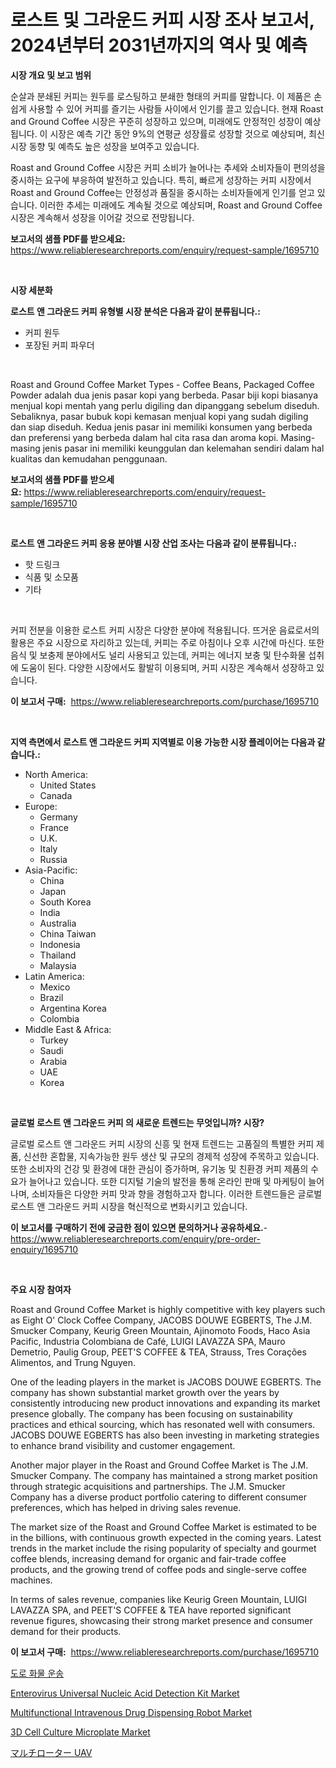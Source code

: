 <p><h1>로스트 및 그라운드 커피 시장 조사 보고서, 2024년부터 2031년까지의 역사 및 예측</h1></p><p><strong>시장 개요 및 보고 범위</strong></p>
<p><p>순살과 분쇄된 커피는 원두를 로스팅하고 분쇄한 형태의 커피를 말합니다. 이 제품은 손쉽게 사용할 수 있어 커피를 즐기는 사람들 사이에서 인기를 끌고 있습니다. 현재 Roast and Ground Coffee 시장은 꾸준히 성장하고 있으며, 미래에도 안정적인 성장이 예상됩니다. 이 시장은 예측 기간 동안 9%의 연평균 성장률로 성장할 것으로 예상되며, 최신 시장 동향 및 예측도 높은 성장을 보여주고 있습니다.</p><p>Roast and Ground Coffee 시장은 커피 소비가 늘어나는 추세와 소비자들이 편의성을 중시하는 요구에 부응하여 발전하고 있습니다. 특히, 빠르게 성장하는 커피 시장에서 Roast and Ground Coffee는 안정성과 품질을 중시하는 소비자들에게 인기를 얻고 있습니다. 이러한 추세는 미래에도 계속될 것으로 예상되며, Roast and Ground Coffee 시장은 계속해서 성장을 이어갈 것으로 전망됩니다.</p></p>
<p><strong>보고서의 샘플 PDF를 받으세요:</strong> <a href="https://www.reliableresearchreports.com/enquiry/request-sample/1695710">https://www.reliableresearchreports.com/enquiry/request-sample/1695710</a></p>
<p>&nbsp;</p>
<p><strong>시장 세분화</strong></p>
<p><strong>로스트 앤 그라운드 커피 유형별 시장 분석은 다음과 같이 분류됩니다.:</strong></p>
<p><ul><li>커피 원두</li><li>포장된 커피 파우더</li></ul></p>
<p>&nbsp;</p>
<p><p>Roast and Ground Coffee Market Types - Coffee Beans, Packaged Coffee Powder adalah dua jenis pasar kopi yang berbeda. Pasar biji kopi biasanya menjual kopi mentah yang perlu digiling dan dipanggang sebelum diseduh. Sebaliknya, pasar bubuk kopi kemasan menjual kopi yang sudah digiling dan siap diseduh. Kedua jenis pasar ini memiliki konsumen yang berbeda dan preferensi yang berbeda dalam hal cita rasa dan aroma kopi. Masing-masing jenis pasar ini memiliki keunggulan dan kelemahan sendiri dalam hal kualitas dan kemudahan penggunaan.</p></p>
<p><strong>보고서의 샘플 PDF를 받으세요:</strong>&nbsp;<a href="https://www.reliableresearchreports.com/enquiry/request-sample/1695710">https://www.reliableresearchreports.com/enquiry/request-sample/1695710</a></p>
<p>&nbsp;</p>
<p><strong> 로스트 앤 그라운드 커피 응용 분야별 시장 산업 조사는 다음과 같이 분류됩니다.:</strong></p>
<p><ul><li>핫 드링크</li><li>식품 및 소모품</li><li>기타</li></ul></p>
<p>&nbsp;</p>
<p><p>커피 전분을 이용한 로스트 커피 시장은 다양한 분야에 적용됩니다. 뜨거운 음료로서의 활용은 주요 시장으로 자리하고 있는데, 커피는 주로 아침이나 오후 시간에 마신다. 또한 음식 및 보충제 분야에서도 널리 사용되고 있는데, 커피는 에너지 보충 및 탄수화물 섭취에 도움이 된다. 다양한 시장에서도 활발히 이용되며, 커피 시장은 계속해서 성장하고 있습니다.</p></p>
<p><strong>이 보고서 구매:</strong>&nbsp; <a href="https://www.reliableresearchreports.com/purchase/1695710">https://www.reliableresearchreports.com/purchase/1695710</a></p>
<p>&nbsp;</p>
<p><strong>지역 측면에서 로스트 앤 그라운드 커피 지역별로 이용 가능한 시장 플레이어는 다음과 같습니다.:</strong></p>
<p><ul>
    <li>
        North America:
        <ul>
            <li>United States</li>
            <li>Canada</li>
        </ul>
    </li>
    <li>
        Europe:
        <ul>
            <li>Germany</li>
            <li>France</li>
            <li>U.K.</li>
            <li>Italy</li>
            <li>Russia</li>
        </ul>
    </li>
    <li>
        Asia-Pacific:
        <ul>
            <li>China</li>
            <li>Japan</li>
            <li>South Korea</li>
            <li>India</li>
            <li>Australia</li>
            <li>China Taiwan</li>
            <li>Indonesia</li>
            <li>Thailand</li>
            <li>Malaysia</li>
        </ul>
    </li>
    <li>
        Latin America:
        <ul>
            <li>Mexico</li>
            <li>Brazil</li>
            <li>Argentina Korea</li>
            <li>Colombia</li>
        </ul>
    </li>
    <li>
        Middle East & Africa:
        <ul>
            <li>Turkey</li>
            <li>Saudi</li>
            <li>Arabia</li>
            <li>UAE</li>
            <li>Korea</li>
        </ul>
    </li>
    </ul></p>
<p>&nbsp;</p>
<p><strong>글로벌 로스트 앤 그라운드 커피 의 새로운 트렌드는 무엇입니까? 시장?</strong></p>
<p><p>글로벌 로스트 앤 그라운드 커피 시장의 신흥 및 현재 트렌드는 고품질의 특별한 커피 제품, 신선한 혼합물, 지속가능한 원두 생산 및 규모의 경제적 성장에 주목하고 있습니다. 또한 소비자의 건강 및 환경에 대한 관심이 증가하며, 유기농 및 친환경 커피 제품의 수요가 늘어나고 있습니다. 또한 디지털 기술의 발전을 통해 온라인 판매 및 마케팅이 늘어나며, 소비자들은 다양한 커피 맛과 향을 경험하고자 합니다. 이러한 트렌드들은 글로벌 로스트 앤 그라운드 커피 시장을 혁신적으로 변화시키고 있습니다.</p></p>
<p><strong>이 보고서를 구매하기 전에 궁금한 점이 있으면 문의하거나 공유하세요.</strong>- <a href="https://www.reliableresearchreports.com/enquiry/pre-order-enquiry/1695710">https://www.reliableresearchreports.com/enquiry/pre-order-enquiry/1695710</a></p>
<p>&nbsp;</p>
<p><strong>주요 시장 참여자</strong></p>
<p><p>Roast and Ground Coffee Market is highly competitive with key players such as Eight O' Clock Coffee Company, JACOBS DOUWE EGBERTS, The J.M. Smucker Company, Keurig Green Mountain, Ajinomoto Foods, Haco Asia Pacific, Industria Colombiana de Café, LUIGI LAVAZZA SPA, Mauro Demetrio, Paulig Group, PEET'S COFFEE & TEA, Strauss, Tres Corações Alimentos, and Trung Nguyen. </p><p>One of the leading players in the market is JACOBS DOUWE EGBERTS. The company has shown substantial market growth over the years by consistently introducing new product innovations and expanding its market presence globally. The company has been focusing on sustainability practices and ethical sourcing, which has resonated well with consumers. JACOBS DOUWE EGBERTS has also been investing in marketing strategies to enhance brand visibility and customer engagement.</p><p>Another major player in the Roast and Ground Coffee Market is The J.M. Smucker Company. The company has maintained a strong market position through strategic acquisitions and partnerships. The J.M. Smucker Company has a diverse product portfolio catering to different consumer preferences, which has helped in driving sales revenue.</p><p>The market size of the Roast and Ground Coffee Market is estimated to be in the billions, with continuous growth expected in the coming years. Latest trends in the market include the rising popularity of specialty and gourmet coffee blends, increasing demand for organic and fair-trade coffee products, and the growing trend of coffee pods and single-serve coffee machines.</p><p>In terms of sales revenue, companies like Keurig Green Mountain, LUIGI LAVAZZA SPA, and PEET'S COFFEE & TEA have reported significant revenue figures, showcasing their strong market presence and consumer demand for their products.</p></p>
<p><strong>이 보고서 구매:</strong>&nbsp;&nbsp;<a href="https://www.reliableresearchreports.com/purchase/1695710">https://www.reliableresearchreports.com/purchase/1695710</a></p>
<p><p><a href="https://github.com/nuekbpymrrz5/Market-Research-Report-List-1/blob/main/9049963186084.md">도로 화물 운송</a></p><p><a href="https://issuu.com/reportprime-2/docs/enterovirus-universal-nucleic-acid-detection-kit-m">Enterovirus Universal Nucleic Acid Detection Kit Market</a></p><p><a href="https://faithful-glue-af3.notion.site/Multifunctional-Intravenous-Drug-Dispensing-Robot-Market-Size-Share-Trends-Analysis-Report-By-App-4c26a0d06af048fdbf181e627964b342">Multifunctional Intravenous Drug Dispensing Robot Market</a></p><p><a href="https://github.com/yoshih12/Market-Research-Report-List-2/blob/main/3d-cell-culture-microplate-market.md">3D Cell Culture Microplate Market</a></p><p><a href="https://github.com/jkjreqjscoxx7/Market-Research-Report-List-1/blob/main/3479468186179.md">マルチローター UAV</a></p></p>
